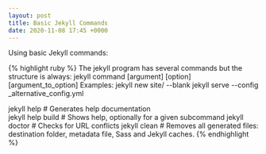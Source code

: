 ```yaml
---
layout: post
title: Basic Jekyll Commands
date: 2020-11-08 17:45 +0000
---
```

Using basic Jekyll commands:

{% highlight ruby %}
The jekyll program has several commands but the structure is always:
jekyll command [argument] [option] [argument_to_option]
Examples:
    jekyll new site/ --blank
    jekyll serve --config _alternative_config.yml


jekyll help			# Generates help documentation\
jekyll help build	# Shows help, optionally for a given subcommand
jekyll doctor		# Checks for URL conflicts
jekyll clean		# Removes all generated files: destination folder, metadata file, Sass and Jekyll caches.
{% endhighlight %}
